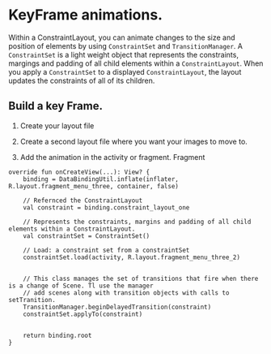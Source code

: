 # KeyFrame animations.
Within a ConstraintLayout, you can animate changes to the size and position of elements by using `ConstraintSet` and `TransitionManager`. A `ConstraintSet` is a light weight object that represents the constraints, margings and padding of all child elements within a `ConstraintLayout`. When you apply a `ConstraintSet` to a displayed `ConstraintLayout`, the layout updates the constraints of all of its children.


## Build a key Frame. 
1. Create your layout file

2. Create a second layout file where you want your images to move to. 

3. Add the animation in the activity or fragment. 
Fragment
```
override fun onCreateView(...): View? {
    binding = DataBindingUtil.inflate(inflater, R.layout.fragment_menu_three, container, false)

    // Refernced the ConstraintLayout
    val constraint = binding.constraint_layout_one

    // Represents the constraints, margins and padding of all child elements within a ConstraintLayout.
    val constraintSet = ConstraintSet()
    
    // Load: a constraint set from a constraintSet
    constraintSet.load(activity, R.layout.fragment_menu_three_2)


    // This class manages the set of transitions that fire when there is a change of Scene. Tl use the manager
    // add scenes along with transition objects with calls to setTranition. 
    TransitionManager.beginDelayedTransition(constraint)
    constraintSet.applyTo(constraint)


    return binding.root
}
```
